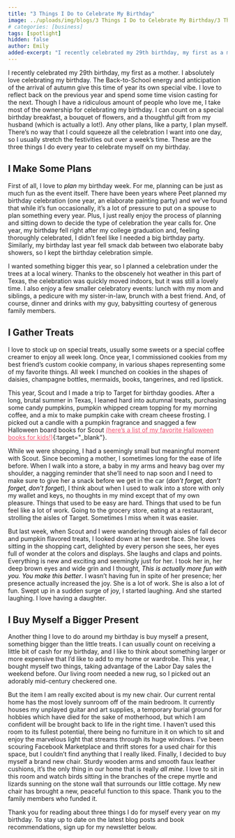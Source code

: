 ```yaml
---
title: "3 Things I Do to Celebrate My Birthday"
image: ../uploads/img/blogs/3 Things I Do to Celebrate My Birthday/3 Things I Do to Celebrate My Birthday.png
# categories: [business]
tags: [spotlight]
hidden: false
author: Emily
added-excerpt: "I recently celebrated my 29th birthday, my first as a mother. I absolutely love celebrating my birthday. The Back-to-School energy and anticipation of the arrival of autumn give this time of year its own special vibe. I love to reflect back on the previous year and spend some time vision casting for the next."
---
```


<style> em {color: black;} p a {color: #f0506e;}</style>

I recently celebrated my 29th birthday, my first as a mother. I absolutely love celebrating my birthday. The Back-to-School energy and anticipation of the arrival of autumn give this time of year its own special vibe. I love to reflect back on the previous year and spend some time vision casting for the next. Though I have a ridiculous amount of people who love me, I take most of the ownership for celebrating my birthday. I can count on a special birthday breakfast, a bouquet of flowers, and a thoughtful gift from my husband (which is actually a lot!). Any other plans, like a party, I plan myself. There’s no way that I could squeeze all the celebration I want into one day, so I usually stretch the festivities out over a week’s time. These are the three things I do every year to celebrate myself on my birthday.

## I Make Some Plans

First of all, I love to _plan_ my birthday week. For me, planning can be just as much fun as the event itself. There have been years where Peet planned my birthday celebration (one year, an elaborate painting party) and we’ve found that while it’s fun occasionally, it’s a lot of pressure to put on a spouse to plan something every year. Plus, I just really enjoy the process of planning and sitting down to decide the type of celebration the year calls for. One year, my birthday fell right after my college graduation and, feeling thoroughly celebrated, I didn’t feel like I needed a big birthday party. Similarly, my birthday last year fell smack dab between two elaborate baby showers, so I kept the birthday celebration simple.

I wanted something bigger this year, so I planned a celebration under the trees at a local winery. Thanks to the obscenely hot weather in this part of Texas, the celebration was quickly moved indoors, but it was still a lovely time. I also enjoy a few smaller celebratory events: lunch with my mom and siblings, a pedicure with my sister-in-law, brunch with a best friend. And, of course, dinner and drinks with my guy, babysitting courtesy of generous family members.

## I Gather Treats

I love to stock up on special treats, usually some sweets or a special coffee creamer to enjoy all week long. Once year, I commissioned cookies from my best friend’s custom cookie company, in various shapes representing some of my favorite things. All week I munched on cookies in the shapes of daisies, champagne bottles, mermaids, books, tangerines, and red lipstick.

This year, Scout and I made a trip to Target for birthday goodies. After a long, brutal summer in Texas, I leaned hard into autumnal treats, purchasing some candy pumpkins, pumpkin whipped cream topping for my morning coffee, and a mix to make pumpkin cake with cream cheese frosting. I picked out a candle with a pumpkin fragrance and snagged a few Halloween board books for Scout [(here’s a list of my favorite Halloween books for kids!)](https://project-emily.com/halloween-picture-books/){:target="\_blank"}.

While we were shopping, I had a seemingly small but meaningful moment with Scout. Since becoming a mother, I sometimes long for the ease of life before. When I walk into a store, a baby in my arms and heavy bag over my shoulder, a nagging reminder that she’ll need to nap soon and I need to make sure to give her a snack before we get in the car (_don’t forget, don’t forget, don’t forget_), I think about when I used to walk into a store with only my wallet and keys, no thoughts in my mind except that of my own pleasure. Things that used to be easy are hard. Things that used to be fun feel like a lot of work. Going to the grocery store, eating at a restaurant, strolling the aisles of Target. Sometimes I miss when it was easier.

But last week, when Scout and I were wandering through aisles of fall decor and pumpkin flavored treats, I looked down at her sweet face. She loves sitting in the shopping cart, delighted by every person she sees, her eyes full of wonder at the colors and displays. She laughs and claps and points. Everything is new and exciting and seemingly just for her. I took her in, her deep brown eyes and wide grin and I thought, _This is actually more fun with you. You make this better_. I wasn’t having fun in spite of her presence; her presence actually increased the joy. She is a lot of work. She is also a lot of fun. Swept up in a sudden surge of joy, I started laughing. And she started laughing. I love having a daughter.

## I Buy Myself a Bigger Present

Another thing I love to do around my birthday is buy myself a present, something bigger than the little treats. I can usually count on receiving a little bit of cash for my birthday, and I like to think about something larger or more expensive that I’d like to add to my home or wardrobe. This year, I bought myself two things, taking advantage of the Labor Day sales the weekend before. Our living room needed a new rug, so I picked out an adorably mid-century checkered one.

But the item I am really excited about is my new chair. Our current rental home has the most lovely sunroom off of the main bedroom. It currently houses my unplayed guitar and art supplies, a temporary burial ground for hobbies which have died for the sake of motherhood, but which I am confident will be brought back to life in the right time. I haven’t used this room to its fullest potential, there being no furniture in it on which to sit and enjoy the marvelous light that streams through its huge windows. I’ve been scouring Facebook Marketplace and thrift stores for a used chair for this space, but I couldn’t find anything that I really liked. Finally, I decided to buy myself a brand new chair. Sturdy wooden arms and smooth faux leather cushions, it’s the only thing in our home that is really _all mine_. I love to sit in this room and watch birds sitting in the branches of the crepe myrtle and lizards sunning on the stone wall that surrounds our little cottage. My new chair has brought a new, peaceful function to this space. Thank you to the family members who funded it.

Thank you for reading about three things I do for myself every year on my birthday. To stay up to date on the latest blog posts and book recommendations, sign up for my newsletter below.
